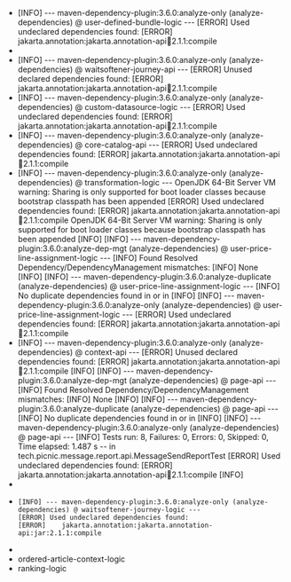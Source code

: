 - [INFO] --- maven-dependency-plugin:3.6.0:analyze-only (analyze-dependencies) @ user-defined-bundle-logic ---
  [ERROR] Used undeclared dependencies found:
  [ERROR]    jakarta.annotation:jakarta.annotation-api:jar:2.1.1:compile
-
- [INFO] --- maven-dependency-plugin:3.6.0:analyze-only (analyze-dependencies) @ waitsoftener-journey-api ---
  [ERROR] Unused declared dependencies found:
  [ERROR]    jakarta.annotation:jakarta.annotation-api:jar:2.1.1:compile
- [INFO] --- maven-dependency-plugin:3.6.0:analyze-only (analyze-dependencies) @ custom-datasource-logic ---
  [ERROR] Used undeclared dependencies found:
  [ERROR]    jakarta.annotation:jakarta.annotation-api:jar:2.1.1:compile
- [INFO] --- maven-dependency-plugin:3.6.0:analyze-only (analyze-dependencies) @ core-catalog-api ---
  [ERROR] Used undeclared dependencies found:
  [ERROR]    jakarta.annotation:jakarta.annotation-api:jar:2.1.1:compile
- [INFO] --- maven-dependency-plugin:3.6.0:analyze-only (analyze-dependencies) @ transformation-logic ---
  OpenJDK 64-Bit Server VM warning: Sharing is only supported for boot loader classes because bootstrap classpath has been appended
  [ERROR] Used undeclared dependencies found:
  [ERROR]    jakarta.annotation:jakarta.annotation-api:jar:2.1.1:compile
  OpenJDK 64-Bit Server VM warning: Sharing is only supported for boot loader classes because bootstrap classpath has been appended
  [INFO] 
  [INFO] --- maven-dependency-plugin:3.6.0:analyze-dep-mgt (analyze-dependencies) @ user-price-line-assignment-logic ---
  [INFO] Found Resolved Dependency/DependencyManagement mismatches:
  [INFO] 	None
  [INFO] 
  [INFO] --- maven-dependency-plugin:3.6.0:analyze-duplicate (analyze-dependencies) @ user-price-line-assignment-logic ---
  [INFO] No duplicate dependencies found in <dependencies/> or in <dependencyManagement/>
  [INFO] 
  [INFO] --- maven-dependency-plugin:3.6.0:analyze-only (analyze-dependencies) @ user-price-line-assignment-logic ---
  [ERROR] Used undeclared dependencies found:
  [ERROR]    jakarta.annotation:jakarta.annotation-api:jar:2.1.1:compile
- [INFO] --- maven-dependency-plugin:3.6.0:analyze-only (analyze-dependencies) @ context-api ---
  [ERROR] Unused declared dependencies found:
  [ERROR]    jakarta.annotation:jakarta.annotation-api:jar:2.1.1:compile
  [INFO] 
  [INFO] --- maven-dependency-plugin:3.6.0:analyze-dep-mgt (analyze-dependencies) @ page-api ---
  [INFO] Found Resolved Dependency/DependencyManagement mismatches:
  [INFO] 	None
  [INFO] 
  [INFO] --- maven-dependency-plugin:3.6.0:analyze-duplicate (analyze-dependencies) @ page-api ---
  [INFO] No duplicate dependencies found in <dependencies/> or in <dependencyManagement/>
  [INFO] 
  [INFO] --- maven-dependency-plugin:3.6.0:analyze-only (analyze-dependencies) @ page-api ---
  [INFO] Tests run: 8, Failures: 0, Errors: 0, Skipped: 0, Time elapsed: 1.487 s -- in tech.picnic.message.report.api.MessageSendReportTest
  [ERROR] Used undeclared dependencies found:
  [ERROR]    jakarta.annotation:jakarta.annotation-api:jar:2.1.1:compile
  [INFO]
-
- ```
  [INFO] --- maven-dependency-plugin:3.6.0:analyze-only (analyze-dependencies) @ waitsoftener-journey-logic ---
  [ERROR] Used undeclared dependencies found:
  [ERROR]    jakarta.annotation:jakarta.annotation-api:jar:2.1.1:compile
  
  ```
-
- ordered-article-context-logic
- ranking-logic